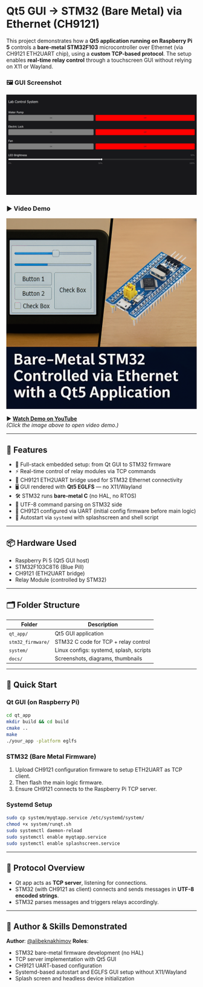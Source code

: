 
# Qt5 GUI → STM32 (Bare Metal) via Ethernet (CH9121)

This project demonstrates how a **Qt5 application running on Raspberry Pi 5** controls a **bare-metal STM32F103** microcontroller over Ethernet (via CH9121 ETH2UART chip), using a **custom TCP-based protocol**. The setup enables **real-time relay control** through a touchscreen GUI without relying on X11 or Wayland.

### 🖼 GUI Screenshot
![GUI Screenshot](docs/gui.png)

### ▶️ Video Demo
[![▶️ Watch Demo](docs/thumbnail.png)](https://youtube.com/shorts/BL4TQFjsRmY?si=G8JpCt_BM3iExTb5)

**▶️ [Watch Demo on YouTube](https://youtube.com/shorts/BL4TQFjsRmY?si=G8JpCt_BM3iExTb5)**  
*(Click the image above to open video demo.)*

---

## 🔧 Features

- 🧠 Full-stack embedded setup: from Qt GUI to STM32 firmware
- ⚡ Real-time control of relay modules via TCP commands
- 🔌 CH9121 ETH2UART bridge used for STM32 Ethernet connectivity
- 🖥 GUI rendered with **Qt5 EGLFS** — no X11/Wayland
- 🛠 STM32 runs **bare-metal C** (no HAL, no RTOS)
- 📡 UTF-8 command parsing on STM32 side
- 🔁 CH9121 configured via UART (initial config firmware before main logic)
- 🐧 Autostart via `systemd` with splashscreen and shell script

---

## 📦 Hardware Used

- Raspberry Pi 5 (Qt5 GUI host)
- STM32F103C8T6 (Blue Pill)
- CH9121 (ETH2UART bridge)
- Relay Module (controlled by STM32)

---

## 🗂 Folder Structure

| Folder            | Description                             |
|-------------------|-----------------------------------------|
| `qt_app/`         | Qt5 GUI application                     |
| `stm32_firmware/` | STM32 C code for TCP + relay control    |
| `system/`         | Linux configs: systemd, splash, scripts |
| `docs/`           | Screenshots, diagrams, thumbnails       |

---

## 🚀 Quick Start

### Qt GUI (on Raspberry Pi)
```bash
cd qt_app
mkdir build && cd build
cmake ..
make
./your_app -platform eglfs
````

### STM32 (Bare Metal Firmware)

1. Upload CH9121 configuration firmware to setup ETH2UART as TCP client.
2. Then flash the main logic firmware.
3. Ensure CH9121 connects to the Raspberry Pi TCP server.

### Systemd Setup

```bash
sudo cp system/myqtapp.service /etc/systemd/system/
chmod +x system/runqt.sh
sudo systemctl daemon-reload
sudo systemctl enable myqtapp.service
sudo systemctl enable splashscreen.service
```


---

## 📡 Protocol Overview

* Qt app acts as **TCP server**, listening for connections.
* STM32 (with CH9121 as client) connects and sends messages in **UTF-8 encoded strings**.
* STM32 parses messages and triggers relays accordingly.

---

## 📌 Author & Skills Demonstrated

**Author**: [@alibeknakhimov](https://github.com/alibeknakhimov)
**Roles**:

* STM32 bare-metal firmware development (no HAL)
* TCP server implementation with Qt5 GUI
* CH9121 UART-based configuration
* Systemd-based autostart and EGLFS GUI setup without X11/Wayland
* Splash screen and headless device initialization

